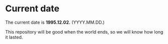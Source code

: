 # Current date

The current date is **1995.12.02.** (YYYY.MM.DD.)

This repository will be good when the world ends, so we will know how long it lasted.
